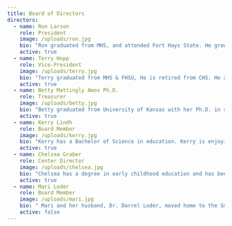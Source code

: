 ```yaml
---
title: Board of Directors
directors:
  - name: Ron Larson
    role: President
    image: /uploads/ron.jpg
    bio: "Ron graduated from MHS, and attended Fort Hays State. He grew up in Marquette and has been a lifelong farmer in the area. Ron is a father of 2, Emily and Tim Larson."
    active: true
  - name: Terry Hopp
    role: Vice-President
    image: /uploads/terry.jpg
    bio: "Terry graduated from MHS & FHSU, He is retired from CHS. He and his wife Nancy raised their family on a farm by the smoky hill river. Terry's roots run deep in this community, with his great-grandfathers coming from Sweden to the Marquette area."
    active: true
  - name: Betty Mattingly Amos Ph.D.
    role: Treasurer
    image: /uploads/betty.jpg
    bio: "Betty graduated from University of Kansas with her Ph.D. in special education. She served as the MES principal. Betty has numerous awards and recognitions in early childhood education. She is a guest speaker in areas of education and is a presenter in educational workshops. Betty is currently a cognitive therapist for young adults with traumatic brain injury and a professor at Emporia State University. Major awards and recognitions: University of Kansas Merit Scholarships, 2004-2006, University of Kansas Donor Scholarship, 2005-2006, Kappa Delta Pi Special Education Consultant to “Dear Ruth,” 2002-present, Kansas Head Start Advisory Committee, 2002-2005, National State Teachers of the Year, Executive Director, 1996-1999, Kan-Lead Fellowship, 1988-89, Teacher of the Year for the State of Kansas, 1984, “In Honors of Excellence” Symposium, Captiva Island, FL, 1984, Kansas Teachers’ Hall of Fame inductee, Dodge City, KS, 2011, Kansas Association of Special Education Administrators “KIDS FIRST” Award, 2013. Membership in scholarly organizations: Council for Exceptional Children, National Network of State Teachers of the Year, Delta Kappa Gamma, Pi Lambda Theta & Kappa Delta Pi, and Kansas  Association of Special Education Administrators. Other interests: Piano Duetist with Shirley Malcolm, Colby, KS, over 165 performances; Most recent performances at Delta Kappa Gamma International Conventions, Minneapolis, MN and SanDiego, CA, Accompanist in area churches/ community activities."
    active: true
  - name: Kerry Lindh
    role: Board Member
    image: /uploads/kerry.jpg
    bio: "Kerry has a Bachelor of Science in education. Kerry is enjoying retirement with his wife of 40 years, Mary Kay, on his original 1869 family homestead located northwest of Marquette. As a graduate of Marquette Elementary and High School with deep family roots, he is 100% committed to the prospect of returning the one-time school facility into something that is productive and useful. “We will not only be fulfilling a great need but I am convinced that the Learning Center is a project that will earn the community’s full support and will serve as an excellent source of pride.” Kerry has 40 years of experience in business with 30 of those years being spent successfully managing two different retail operations. Previous Community Boards: Riverview Estes Board of Directors: President and board member, Marquette Lions Club: President and board member."
    active: true
  - name: Chelsea Graber
    role: Center Director
    image: /uploads/chelsea.jpg
    bio: "Chelsea has a degree in early childhood education and has been certified by the state to direct a childcare center, along with 10 years of experience guiding children in the first years of life. In addition to childcare, Chelsea served as a youth coordinator giving her 7 years of experience working with youth and their families at her home church in Hutchinson. Chelsea moved with her family to the charming town of Marquette in July of 2017."
    active: true
  - name: Mari Loder
    role: Board Member
    image: /uploads/mari.jpg
    bio: " Mari and her husband, Dr. Darrel Loder, moved home to the Smoky Valley in 1995 where they opened Smoky Valley Chiropractic. they have been active in both the Lindsborg and Marquette communities since that time.  They have raised 4 children in the Smoky Valley schools, and continue to be involved in their communities. The Loders make their home northwest of Marquette. Current Community Service and Boards: Marquette Education Foundation Board of Directors, Marquette United Methodist Church Council, Pastor Parish Chairperson at Marquette United Methodist Church, Marquette Daycare Board of Directors, Lindsborg Ad Hoc, Sundstrom Board of Directors, Smoky Valley Development Board of Directors, Smoky Valley Wrestling Club Board of Directors, Move Well, Marathon Chairman - USD 400, Bethany Home Board of Directors. Former boards:USD 400 School Board - 12 years, Marquette Wolverine Booster Club, Smoky Valley High School Booster Club, Smoky Valley High School After Prom, Lindsborg Swedish Folk Dancers."
    active: false
---
```

